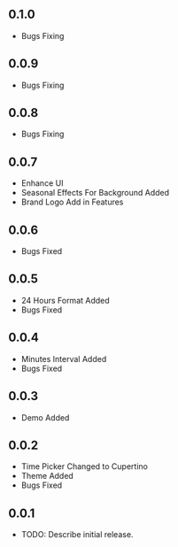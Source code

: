 ## 0.1.0

* Bugs Fixing

## 0.0.9

* Bugs Fixing

## 0.0.8

* Bugs Fixing

## 0.0.7

* Enhance UI
* Seasonal Effects For Background Added
* Brand Logo Add in Features

## 0.0.6

* Bugs Fixed

## 0.0.5

* 24 Hours Format Added
* Bugs Fixed

## 0.0.4

* Minutes Interval Added
* Bugs Fixed

## 0.0.3

* Demo Added

## 0.0.2

* Time Picker Changed to Cupertino
* Theme Added
* Bugs Fixed

## 0.0.1

* TODO: Describe initial release.

